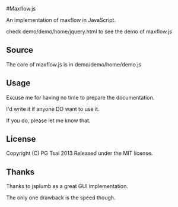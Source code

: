 #Maxflow.js

An implementation of maxflow in JavaScript.

check demo/demo/home/jquery.html to see the demo of maxflow.js

## Source

The core of maxflow.js is in demo/demo/home/demo.js

## Usage

Excuse me for having no time to prepare the documentation.

I'd write it if anyone DO want to use it.

If you do, please let me know that.

## License

Copyright (C) PG Tsai 2013
Released under the MIT license.

## Thanks

Thanks to jsplumb as a great GUI implementation.

The only one drawback is the speed though.